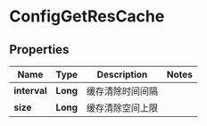 # ConfigGetResCache

## Properties
Name | Type | Description | Notes
------------ | ------------- | ------------- | -------------
**interval** | **Long** | 缓存清除时间间隔 | 
**size** | **Long** | 缓存清除空间上限 | 
